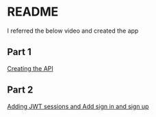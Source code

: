 # README

I referred the below video and created the app

## Part 1
  [Creating the API](https://www.youtube.com/watch?v=TBZwkWznhZs)

## Part 2
  [Adding JWT sessions and Add sign in and sign up](https://www.youtube.com/watch?v=Pa6B0J_l8oc)
